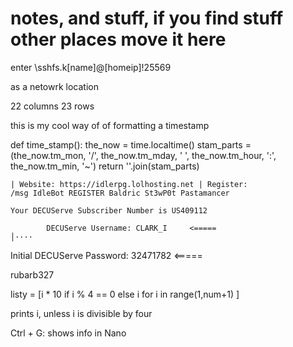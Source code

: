 # notes, and stuff, if you find stuff other places move it here

enter
\\sshfs.k\[name]@[homeip]!25569

as a netowrk location

22 columns
23 rows

this is my cool way of of formatting a timestamp

def time_stamp():
    the_now = time.localtime()
    stam_parts = (the_now.tm_mon, '/', the_now.tm_mday, ' ', 
    the_now.tm_hour, ':', the_now.tm_min, '~')
    return ''.join(stam_parts)

    | Website: https://idlerpg.lolhosting.net | Register: 
    /msg IdleBot REGISTER Baldric St3wP0t Pastamancer

    Your DECUServe Subscriber Number is US409112

            DECUServe Username: CLARK_I     <=====                                                                          │····
Initial DECUServe Password: 32471782    <=====

rubarb327

listy = [i * 10 if i % 4 == 0 else i for i in range(1,num+1) ]

prints i, unless i is divisible by four

Ctrl + G: shows info in Nano
